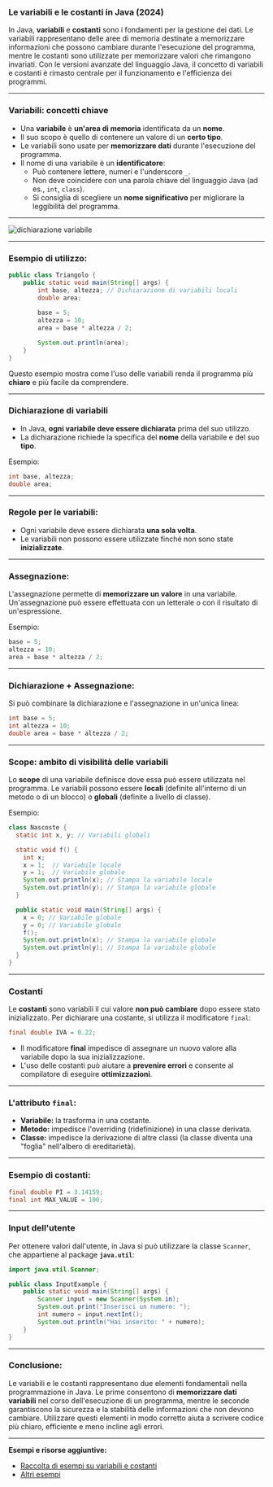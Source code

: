 ### Le variabili e le costanti in Java (2024)

In Java, **variabili** e **costanti** sono i fondamenti per la gestione dei dati. Le variabili rappresentano delle aree di memoria destinate a memorizzare informazioni che possono cambiare durante l'esecuzione del programma, mentre le costanti sono utilizzate per memorizzare valori che rimangono invariati. Con le versioni avanzate del linguaggio Java, il concetto di variabili e costanti è rimasto centrale per il funzionamento e l'efficienza dei programmi.

---

### **Variabili: concetti chiave**

- Una **variabile** è **un'area di memoria** identificata da un **nome**.
- Il suo scopo è quello di contenere un valore di un **certo tipo**.
- Le variabili sono usate per **memorizzare dati** durante l'esecuzione del programma.
- Il nome di una variabile è un **identificatore**:
  - Può contenere lettere, numeri e l'underscore `_`.
  - Non deve coincidere con una parola chiave del linguaggio Java (ad es., `int`, `class`).
  - Si consiglia di scegliere un **nome significativo** per migliorare la leggibilità del programma.
 
---
 
![dichiarazione variabile](https://raw.githubusercontent.com/maboglia/CorsoJava/master/appunti/img/Language/01_lang_base/01_operatori_tipi_expr/assignment.png)

---

### Esempio di utilizzo:

```java
public class Triangolo {
    public static void main(String[] args) {
        int base, altezza; // Dichiarazione di variabili locali
        double area;
        
        base = 5;
        altezza = 10;
        area = base * altezza / 2;

        System.out.println(area);
    }
}
```

Questo esempio mostra come l'uso delle variabili renda il programma più **chiaro** e più facile da comprendere.

---

### Dichiarazione di variabili

- In Java, **ogni variabile deve essere dichiarata** prima del suo utilizzo.
- La dichiarazione richiede la specifica del **nome** della variabile e del suo **tipo**.
  
Esempio:
```java
int base, altezza;
double area;
```

---

### **Regole per le variabili:**
- Ogni variabile deve essere dichiarata **una sola volta**.
- Le variabili non possono essere utilizzate finché non sono state **inizializzate**.

---

### Assegnazione:

L'assegnazione permette di **memorizzare un valore** in una variabile. Un'assegnazione può essere effettuata con un letterale o con il risultato di un'espressione.

Esempio:
```java
base = 5;
altezza = 10;
area = base * altezza / 2;
```

---

### Dichiarazione + Assegnazione:

Si può combinare la dichiarazione e l'assegnazione in un'unica linea:
```java
int base = 5;
int altezza = 10;
double area = base * altezza / 2;
```

---

### **Scope: ambito di visibilità delle variabili**

Lo **scope** di una variabile definisce dove essa può essere utilizzata nel programma. Le variabili possono essere **locali** (definite all'interno di un metodo o di un blocco) o **globali** (definite a livello di classe).

Esempio:
```java
class Nascoste {
  static int x, y; // Variabili globali

  static void f() {
    int x;
    x = 1;  // Variabile locale
    y = 1;  // Variabile globale
    System.out.println(x); // Stampa la variabile locale
    System.out.println(y); // Stampa la variabile globale
  }

  public static void main(String[] args) {
    x = 0; // Variabile globale
    y = 0; // Variabile globale
    f();
    System.out.println(x); // Stampa la variabile globale
    System.out.println(y); // Stampa la variabile globale
  }
}
```

---

### Costanti

Le **costanti** sono variabili il cui valore **non può cambiare** dopo essere stato inizializzato. Per dichiarare una costante, si utilizza il modificatore `final`:

```java
final double IVA = 0.22;
```

- Il modificatore **final** impedisce di assegnare un nuovo valore alla variabile dopo la sua inizializzazione.
- L'uso delle costanti può aiutare a **prevenire errori** e consente al compilatore di eseguire **ottimizzazioni**.

---

### **L'attributo `final`:** 

- **Variabile:** la trasforma in una costante.
- **Metodo:** impedisce l'overriding (ridefinizione) in una classe derivata.
- **Classe:** impedisce la derivazione di altre classi (la classe diventa una "foglia" nell'albero di ereditarietà).

---

### **Esempio di costanti:**
```java
final double PI = 3.14159;
final int MAX_VALUE = 100;
```

---

### **Input dell'utente**

Per ottenere valori dall'utente, in Java si può utilizzare la classe `Scanner`, che appartiene al package **`java.util`**:

```java
import java.util.Scanner;

public class InputExample {
    public static void main(String[] args) {
        Scanner input = new Scanner(System.in);
        System.out.print("Inserisci un numero: ");
        int numero = input.nextInt();
        System.out.println("Hai inserito: " + numero);
    }
}
```

---

### **Conclusione:**

Le variabili e le costanti rappresentano due elementi fondamentali nella programmazione in Java. Le prime consentono di **memorizzare dati variabili** nel corso dell'esecuzione di un programma, mentre le seconde garantiscono la sicurezza e la stabilità delle informazioni che non devono cambiare. Utilizzare questi elementi in modo corretto aiuta a scrivere codice più chiaro, efficiente e meno incline agli errori.

---

**Esempi e risorse aggiuntive:**

- [Raccolta di esempi su variabili e costanti](https://github.com/maboglia/CorsoJava/blob/master/esempi/00_variabili_costanti.md)
- [Altri esempi](https://github.com/maboglia/CorsoJava/tree/master/esempi/01_base/02_variabili)